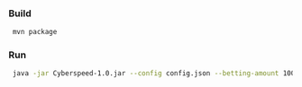 ### Build

```bash
 mvn package
```


### Run

```bash
 java -jar Cyberspeed-1.0.jar --config config.json --betting-amount 100
```

